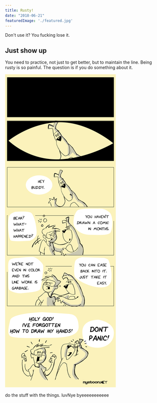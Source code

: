 ```yaml
---
title: Rusty!
date: "2018-06-21"
featuredImage: './featured.jpg'
---
```


Don't use it? You fucking lose it.

<!-- end -->

## Just show up

You need to practice, not just to get better, but to maintain the line. Being rusty is so painful. The question is if you do something about it.  

![Comic](./nyetoon-rusty-01.jpg)

do the stuff with the things.
luvNye
byeeeeeeeeeee
